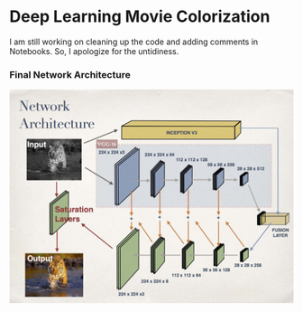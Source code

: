 # Deep Learning Movie Colorization

I am still working on cleaning up the code and adding comments in Notebooks. So, I apologize for the untidiness.

### Final Network Architecture

![](/Images/NetworkArchitecture.jpg)
